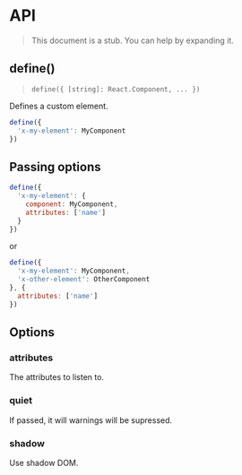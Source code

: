 # API

> This document is a stub. You can help by expanding it.

## define()

> `define({ [string]: React.Component, ... })`

Defines a custom element.

```js
define({
  'x-my-element': MyComponent
})
```

## Passing options

```js
define({
  'x-my-element': {
    component: MyComponent,
    attributes: ['name']
  }
})
```

or

```js
define({
  'x-my-element': MyComponent,
  'x-other-element': OtherComponent
}, {
  attributes: ['name']
})
```

## Options

### attributes

The attributes to listen to.

### quiet

If passed, it will warnings will be supressed.

### shadow

Use shadow DOM.
